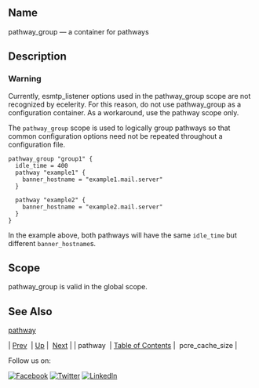 <a name="conf.ref.pathway_group"></a>
## Name

pathway_group — a container for pathways

<a name="idp25815984"></a>
## Description

### Warning

Currently, esmtp_listener options used in the pathway_group scope are not recognized by ecelerity. For this reason, do not use pathway_group as a configuration container. As a workaround, use the pathway scope only.

The `pathway_group` scope is used to logically group pathways so that common configuration options need not be repeated throughout a configuration file.

```
pathway_group "group1" {
  idle_time = 400
  pathway "example1" {
    banner_hostname = "example1.mail.server"
  }

  pathway "example2" {
    banner_hostname = "example2.mail.server"
  }
}
```

In the example above, both pathways will have the same `idle_time` but different `banner_hostname`s.

<a name="idp25821776"></a>
## Scope

pathway_group is valid in the global scope.

<a name="idp25824144"></a>
## See Also

[pathway](conf.ref.pathway.php "pathway")

| [Prev](conf.ref.pathway.php)  | [Up](config.options.ref.php) |  [Next](conf.ref.pcre_cache_size.php) |
| pathway  | [Table of Contents](index.php) |  pcre_cache_size |

Follow us on:

[![Facebook](https://support.messagesystems.com/images/icon-facebook.png)](http://www.facebook.com/messagesystems) [![Twitter](https://support.messagesystems.com/images/icon-twitter.png)](http://twitter.com/#!/MessageSystems) [![LinkedIn](https://support.messagesystems.com/images/icon-linkedin.png)](http://www.linkedin.com/company/message-systems)